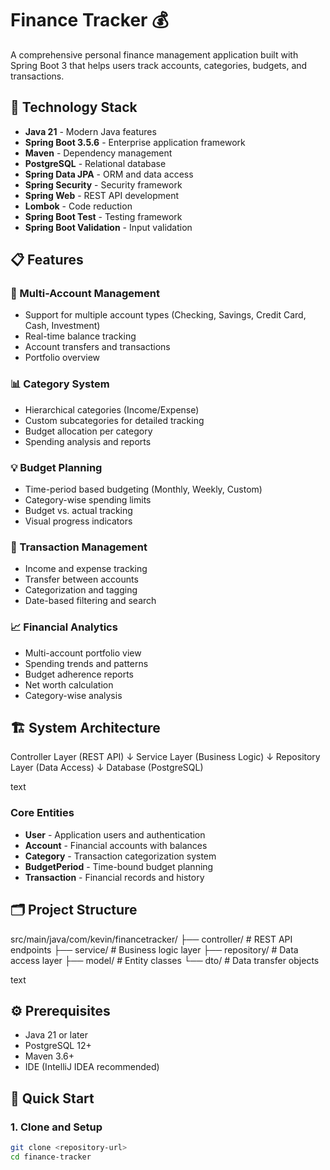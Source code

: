 # Finance Tracker 💰

A comprehensive personal finance management application built with Spring Boot 3 that helps users track accounts, categories, budgets, and transactions.

## 🚀 Technology Stack

- **Java 21** - Modern Java features
- **Spring Boot 3.5.6** - Enterprise application framework
- **Maven** - Dependency management
- **PostgreSQL** - Relational database
- **Spring Data JPA** - ORM and data access
- **Spring Security** - Security framework
- **Spring Web** - REST API development
- **Lombok** - Code reduction
- **Spring Boot Test** - Testing framework
- **Spring Boot Validation** - Input validation

## 📋 Features

### 🏦 Multi-Account Management
- Support for multiple account types (Checking, Savings, Credit Card, Cash, Investment)
- Real-time balance tracking
- Account transfers and transactions
- Portfolio overview

### 📊 Category System
- Hierarchical categories (Income/Expense)
- Custom subcategories for detailed tracking
- Budget allocation per category
- Spending analysis and reports

### 💡 Budget Planning
- Time-period based budgeting (Monthly, Weekly, Custom)
- Category-wise spending limits
- Budget vs. actual tracking
- Visual progress indicators

### 🔄 Transaction Management
- Income and expense tracking
- Transfer between accounts
- Categorization and tagging
- Date-based filtering and search

### 📈 Financial Analytics
- Multi-account portfolio view
- Spending trends and patterns
- Budget adherence reports
- Net worth calculation
- Category-wise analysis

## 🏗️ System Architecture
Controller Layer (REST API)
↓
Service Layer (Business Logic)
↓
Repository Layer (Data Access)
↓
Database (PostgreSQL)

text

### Core Entities
- **User** - Application users and authentication
- **Account** - Financial accounts with balances
- **Category** - Transaction categorization system
- **BudgetPeriod** - Time-bound budget planning
- **Transaction** - Financial records and history

## 🗂️ Project Structure
src/main/java/com/kevin/financetracker/
├── controller/ # REST API endpoints
├── service/ # Business logic layer
├── repository/ # Data access layer
├── model/ # Entity classes
└── dto/ # Data transfer objects

text

## ⚙️ Prerequisites

- Java 21 or later
- PostgreSQL 12+
- Maven 3.6+
- IDE (IntelliJ IDEA recommended)

## 🚀 Quick Start

### 1. Clone and Setup
```bash
git clone <repository-url>
cd finance-tracker